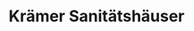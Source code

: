 ---
title: "Krämer Sanitätshäuser"
url: /sankt-peter-ording/kraemer-sanitaetshaeuser/
shop: Sanitätshaus
---